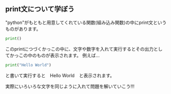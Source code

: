 ## print文について学ぼう
"python"がもともと用意してくれている関数(組み込み関数)の中にprint文というものがあります。
```python
print()
```
このprintにつづくかっこの中に、文字や数字を入れて実行するとその出力としてかっこの中のものが表示されます。
例えば…
```python
print("Hello World")
```
と書いて実行すると　Hello World　と表示されます。

実際にいろいろな文字を同じように入れて問題を解いていこう!!!